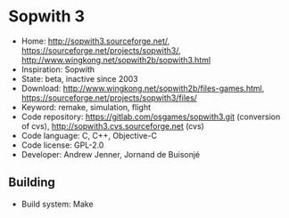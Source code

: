 # Sopwith 3

- Home: http://sopwith3.sourceforge.net/, https://sourceforge.net/projects/sopwith3/, http://www.wingkong.net/sopwith2b/sopwith3.html
- Inspiration: Sopwith
- State: beta, inactive since 2003
- Download: http://www.wingkong.net/sopwith2b/files-games.html, https://sourceforge.net/projects/sopwith3/files/
- Keyword: remake, simulation, flight
- Code repository: https://gitlab.com/osgames/sopwith3.git (conversion of cvs), http://sopwith3.cvs.sourceforge.net (cvs)
- Code language: C, C++, Objective-C
- Code license: GPL-2.0
- Developer: Andrew Jenner, Jornand de Buisonjé

## Building

- Build system: Make
